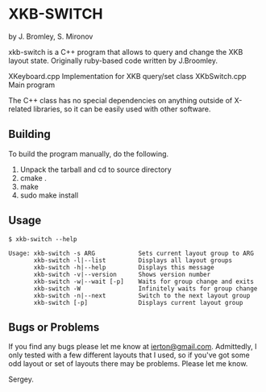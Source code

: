XKB-SWITCH 
===========
by J. Bromley, S. Mironov

xkb-switch is a C++ program that allows to query and change the XKB layout state.
Originally ruby-based code written by J.Broomley.

XKeyboard.cpp  Implementation for XKB query/set class
XKbSwitch.cpp  Main program

The C++ class has no special dependencies on anything outside of
X-related libraries, so it can be easily used with other software.

Building
--------

To build the program manually, do the following.

1. Unpack the tarball and cd to source directory
2. cmake .
3. make
4. sudo make install

Usage
-----
	
	$ xkb-switch --help

	Usage: xkb-switch -s ARG            Sets current layout group to ARG
	       xkb-switch -l|--list         Displays all layout groups
	       xkb-switch -h|--help         Displays this message
	       xkb-switch -v|--version      Shows version number
	       xkb-switch -w|--wait [-p]    Waits for group change and exits
	       xkb-switch -W                Infinitely waits for group change
	       xkb-switch -n|--next         Switch to the next layout group
	       xkb-switch [-p]              Displays current layout group



Bugs or Problems
----------------

If you find any bugs please let me know at
ierton@gmail.com. Admittedly, I only tested with a few
different layouts that I used, so if you've got some odd layout or set
of layouts there may be problems. Please let me know.

Sergey.

